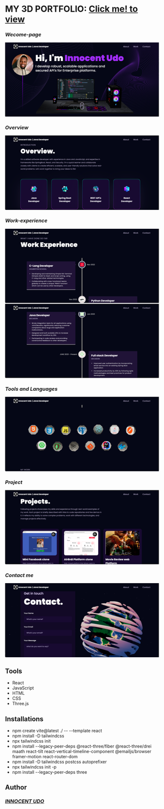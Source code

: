 # MY 3D PORTFOLIO: [Click me! to view](https://innocentudo.netlify.app/)
### ___Wecome-page___
<img src="https://github.com/Innocentsax/Innocentsax/blob/main/InnocentUdo_portfolio.png">

### ___Overview___
<img src="https://github.com/Innocentsax/Innocentsax/blob/main/Overview_page.png">

### ___Work-experience___
<img src="https://github.com/Innocentsax/Innocentsax/blob/main/Work_Expericenc_page.png">
<img src="https://github.com/Innocentsax/Innocentsax/blob/main/Work_exp2.png">

### ___Tools and Languages___
<img src="https://github.com/Innocentsax/Innocentsax/blob/main/Tools_and_Languages.png">

### ___Project___
<img src="https://github.com/Innocentsax/Innocentsax/blob/main/Projects.png">

### ___Contact me___
<img src="https://github.com/Innocentsax/Innocentsax/blob/main/Contacts_Me.png">



## Tools
+ React
+ JavaScript
+ HTML
+ CSS
+ Three.js

## Installations
+ npm create vite@latest ./ -- --template react
+ npm install -D tailwindcss  
+ npx tailwindcss init  
+ npm install --legacy-peer-deps @react-three/fiber @react-three/drei maath react-tilt react-vertical-timeline-component @emailjs/browser framer-motion react-router-dom
+ npm install -D tailwindcss postcss autoprefixer
+ npx tailwindcss init -p
+ npm install --legacy-peer-deps three

## Author
### ___[INNOCENT UDO](https://innocentudo.netlify.app/)___
